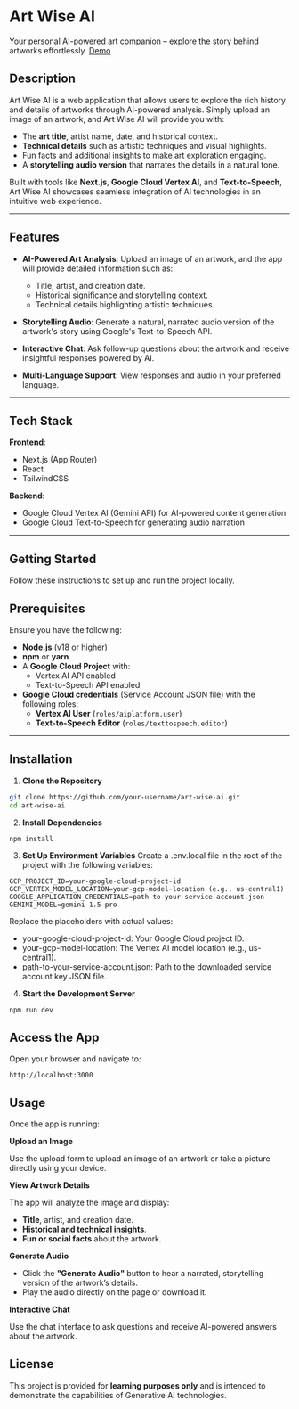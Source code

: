 # Art Wise AI

Your personal AI-powered art companion – explore the story behind artworks effortlessly.
[Demo](https://youtube.com/shorts/C7zNHCYIfvc)

## Description

Art Wise AI is a web application that allows users to explore the rich history and details of artworks through AI-powered analysis. Simply upload an image of an artwork, and Art Wise AI will provide you with:

- The **art title**, artist name, date, and historical context.
- **Technical details** such as artistic techniques and visual highlights.
- Fun facts and additional insights to make art exploration engaging.
- A **storytelling audio version** that narrates the details in a natural tone.

Built with tools like **Next.js**, **Google Cloud Vertex AI**, and **Text-to-Speech**, Art Wise AI showcases seamless integration of AI technologies in an intuitive web experience.

---

## Features

- **AI-Powered Art Analysis**: Upload an image of an artwork, and the app will provide detailed information such as:

  - Title, artist, and creation date.
  - Historical significance and storytelling context.
  - Technical details highlighting artistic techniques.

- **Storytelling Audio**: Generate a natural, narrated audio version of the artwork's story using Google's Text-to-Speech API.

- **Interactive Chat**: Ask follow-up questions about the artwork and receive insightful responses powered by AI.

- **Multi-Language Support**: View responses and audio in your preferred language.

---

## Tech Stack

**Frontend**:

- Next.js (App Router)
- React
- TailwindCSS

**Backend**:

- Google Cloud Vertex AI (Gemini API) for AI-powered content generation
- Google Cloud Text-to-Speech for generating audio narration

---

## Getting Started

Follow these instructions to set up and run the project locally.

## Prerequisites

Ensure you have the following:

- **Node.js** (v18 or higher)
- **npm** or **yarn**
- A **Google Cloud Project** with:
  - Vertex AI API enabled
  - Text-to-Speech API enabled
- **Google Cloud credentials** (Service Account JSON file) with the following roles:
  - **Vertex AI User** (`roles/aiplatform.user`)
  - **Text-to-Speech Editor** (`roles/texttospeech.editor`)

---

## Installation

1. **Clone the Repository**

```bash
git clone https://github.com/your-username/art-wise-ai.git
cd art-wise-ai
```

2. **Install Dependencies**

```bash
npm install
```

3. **Set Up Environment Variables**
   Create a .env.local file in the root of the project with the following variables:

```
GCP_PROJECT_ID=your-google-cloud-project-id
GCP_VERTEX_MODEL_LOCATION=your-gcp-model-location (e.g., us-central1)
GOOGLE_APPLICATION_CREDENTIALS=path-to-your-service-account.json
GEMINI_MODEL=gemini-1.5-pro
```

Replace the placeholders with actual values:

- your-google-cloud-project-id: Your Google Cloud project ID.
- your-gcp-model-location: The Vertex AI model location (e.g., us-central1).
- path-to-your-service-account.json: Path to the downloaded service account key JSON file.

4. **Start the Development Server**

```
npm run dev
```

## **Access the App**

Open your browser and navigate to:

```
http://localhost:3000
```

## Usage

Once the app is running:

**Upload an Image**

Use the upload form to upload an image of an artwork or take a picture directly using your device.

**View Artwork Details**

The app will analyze the image and display:

- **Title**, artist, and creation date.
- **Historical and technical insights**.
- **Fun or social facts** about the artwork.

**Generate Audio**

- Click the **"Generate Audio"** button to hear a narrated, storytelling version of the artwork’s details.
- Play the audio directly on the page or download it.

**Interactive Chat**

Use the chat interface to ask questions and receive AI-powered answers about the artwork.

## License

This project is provided for **learning purposes only** and is intended to demonstrate the capabilities of Generative AI technologies.
